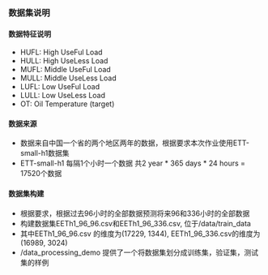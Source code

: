 ### 数据集说明
#### 数据特征说明
* HUFL: High UseFul Load
* HULL: High UseLess Load
* MUFL: Middle UseFul Load
* MULL: Middle UseLess Load
* LUFL: Low UseFul Load
* LULL: Low UseLess Load
* OT: Oil Temperature (target)

#### 数据来源
* 数据来自中国一个省的两个地区两年的数据，根据要求本次作业使用ETT-small-h1数据集
* ETT-small-h1 每隔1个小时一个数据 共2 year * 365 days * 24 hours = 17520个数据


#### 数据集构建
* 根据要求，根据过去96小时的全部数据预测将来96和336小时的全部数据
* 构建数据集EETh1_96_96.csv和EETh1_96_336.csv, 位于/data/train_data
* 其中EETh1_96_96.csv 的维度为(17229, 1344), EETh1_96_336.csv的维度为(16989, 3024)
* /data_processing_demo 提供了一个将数据集划分成训练集，验证集，测试集的样例
